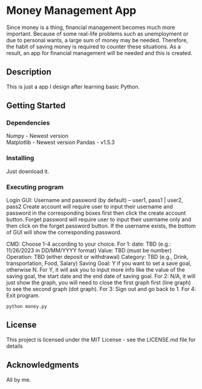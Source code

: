 # Money Management App
Since money is a thing, financial management becomes much more important. Because of some real-life problems such as unemployment or due to personal wants, a large sum of money may be needed. Therefore, the habit of saving money is required to counter these situations. As a result, an app for financial management will be needed and this is created.

## Description

This is just a app I design after learning basic Python.

## Getting Started

### Dependencies

Numpy - Newest version	
Matplotlib - Newest version	
Pandas - v1.5.3	

### Installing

Just download it.

### Executing program

Login GUI: 
Username and password (by default) – user1, pass1 | user2, pass2
Create account will require user to input their username and password in the corresponding boxes first then click the create account button.
Forget password will require user to input their username only and then click on the forget password button. If the username exists, the bottom of GUI will show the corresponding password.

CMD:
Choose 1-4 according to your choice.
For 1: date: TBD (e.g.: 11/26/2023 in DD/MM/YYYY format)
	Value: TBD (must be number)
	Operation: TBD (either deposit or withdrawal)
	Category: TBD (e.g., Drink, transportation, Food, Salary)
	Saving Goal: Y if you want to set a save goal, otherwise N.
For Y, it will ask you to input more info like the value of the saving goal, the start date and the end date of saving goal.
For 2: N/A, it will just show the graph, you will need to close the first graph first (line graph) 	to see the second graph (dot graph).
For 3: Sign out and go back to 1.
For 4: Exit program.

```
python money.py
```

## License

This project is licensed under the MIT License - see the LICENSE.md file for details

## Acknowledgments

All by me.
